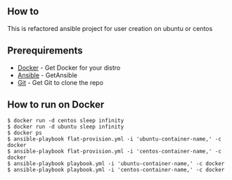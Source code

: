 ## How to

This is refactored ansible project for user creation on ubuntu or centos

## Prerequirements

* [Docker](https://docs.docker.com/install/) - Get Docker for your distro
* [Ansible](http://docs.ansible.com/ansible/latest/installation_guide/intro_installation.html) - GetAnsible
* [Git](https://git-scm.com/downloads) - Get Git to clone the repo

## How to run on Docker

```
$ docker run -d centos sleep infinity
$ docker run -d ubuntu sleep infinity
$ docker ps
$ ansible-playbook flat-provision.yml -i 'ubuntu-container-name,' -c docker
$ ansible-playbook flat-provision.yml -i 'centos-container-name,' -c docker
$ ansible-playbook playbook.yml -i 'ubuntu-container-name,' -c docker
$ ansible-playbook playbook.yml -i 'centos-container-name,' -c docker 
```





